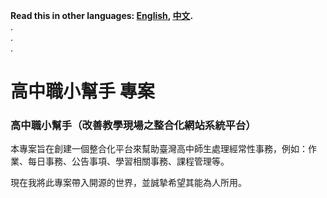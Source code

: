 **Read this in other languages: [English](README.md), [中文](README_zh.md).**  
.  
.  
.  
# 高中職小幫手 專案
### 高中職小幫手（改善教學現場之整合化網站系統平台）

本專案旨在創建一個整合化平台來幫助臺灣高中師生處理經常性事務，例如：作業、每日事務、公告事項、學習相關事務、課程管理等。  

現在我將此專案帶入開源的世界，並誠摯希望其能為人所用。
